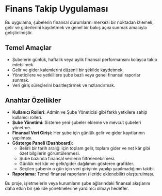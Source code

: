 # Finans Takip Uygulaması

Bu uygulama, şubelerin finansal durumlarını merkezi bir noktadan izlemek, gelir ve giderlerini kaydetmek ve genel bir bakış açısı sunmak amacıyla geliştirilmiştir.

## Temel Amaçlar

*   Şubelerin günlük, haftalık veya aylık finansal performansını kolayca takip edebilmek.
*   Gelir ve gider kalemlerini düzenli bir şekilde kaydetmek.
*   Yöneticilere ve yetkililere şube bazlı veya genel finansal raporlar sunmak.
*   Veri giriş süreçlerini basitleştirmek ve hızlandırmak.

## Anahtar Özellikler

*   **Kullanıcı Rolleri:** Admin ve Şube Yöneticisi gibi farklı yetkilere sahip kullanıcı rolleri.
*   **Şube Yönetimi:** Sisteme yeni şubeler ekleme ve mevcut şubeleri yönetme.
*   **Finansal Veri Girişi:** Her şube için günlük gelir ve gider kayıtlarının yapılması.
*   **Gösterge Paneli (Dashboard):**
    *   Belirli bir tarih aralığı için toplam gelir, toplam gider ve net kâr gibi özet bilgilerin görüntülenmesi.
    *   Şube bazında finansal verilerin filtrelenebilmesi.
    *   Günlük net kâr ve gelir/gider dağılımını gösteren grafikler.
    *   Seçilen şubenin o gün için veri girişinin yapılıp yapılmadığının takibi.
*   **Raporlama:** Temel finansal raporların (ileride eklenebilir) oluşturulması.

Bu proje, işletmelerin veya kurumların şube ağlarındaki finansal akışlarını daha etkin bir şekilde yönetmelerine yardımcı olmayı hedefler.
